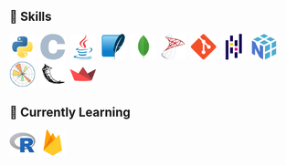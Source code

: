 ## 🌳 Skills 
<div>
  <img src="https://github.com/devicons/devicon/blob/master/icons/python/python-original.svg" title="Python" alt="Python" width="45" height="45"/>&nbsp;
  <img src="https://github.com/devicons/devicon/blob/master/icons/c/c-original.svg" title="C" alt="C" width="45" height="45"/>&nbsp;
  <img src="https://github.com/devicons/devicon/blob/master/icons/java/java-original.svg" title="Java" alt="Java" width="45" height="45"/>&nbsp;
  <img src="https://github.com/devicons/devicon/blob/master/icons/sqlite/sqlite-original.svg" title="SQLite" alt="SequelLite" width="45" height="45"/>&nbsp;
  <img src="https://github.com/devicons/devicon/blob/master/icons/mongodb/mongodb-original.svg" title="MongoDB" alt="MongoDB" width="45" height="45"/>&nbsp;
  <img src="https://github.com/devicons/devicon/blob/master/icons/microsoftsqlserver/microsoftsqlserver-original.svg" title="Microsoft SQL Server" alt="Microsoft SQL Server" width="45" height="45"/>&nbsp;
  <img src="https://github.com/devicons/devicon/blob/master/icons/git/git-original.svg" title="Git" alt="Git" width="45" height="45"/>&nbsp;
  <img src="https://github.com/devicons/devicon/blob/master/icons/pandas/pandas-original.svg" title="Pandas" alt="Pandas" width="45" height="45"/>&nbsp;
  <img src="https://github.com/devicons/devicon/blob/master/icons/numpy/numpy-original.svg" title="NumPy" alt="NumPy" width="45" height="45"/>&nbsp;
  <img src="https://github.com/devicons/devicon/blob/master/icons/matplotlib/matplotlib-original.svg" title="Matplotlib" alt="Matplotlib" width="45" height="45"/>&nbsp;
  <img src="https://github.com/devicons/devicon/blob/master/icons/flask/flask-original.svg" title="Flask" alt="Flask" width="45" height="45"/>&nbsp;
  <img src="https://github.com/devicons/devicon/blob/master/icons/streamlit/streamlit-original.svg" title="Steamlit" alt="Steamlit" width="45" height="45"/>&nbsp;
</div>

## 🌱 Currently Learning
<div>
  <img src="https://github.com/devicons/devicon/blob/master/icons/r/r-original.svg" title="R" alt="R" width="45" height="45"/>&nbsp;
  <img src="https://github.com/devicons/devicon/blob/master/icons/firebase/firebase-original.svg" title="Firebase" alt="Firebase" width="45" height="45"/>&nbsp;
</div>
